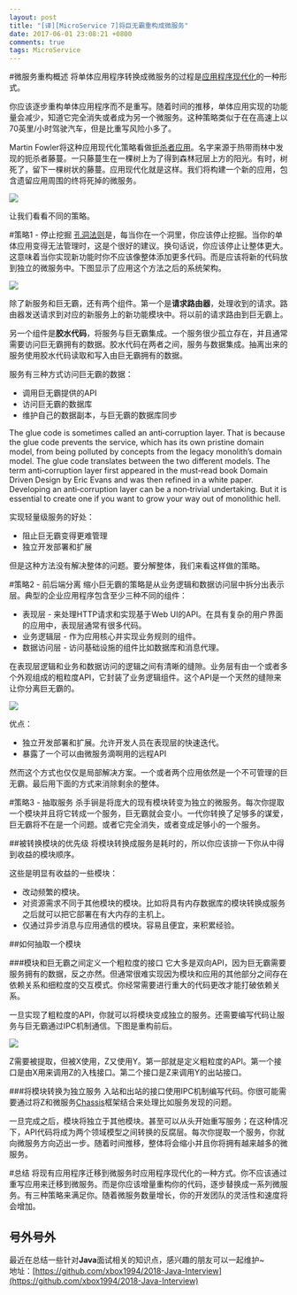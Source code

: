 ```yaml
---
layout: post
title: "[译][MicroService 7]将巨无霸重构成微服务"
date: 2017-06-01 23:08:21 +0800
comments: true
tags: MicroService
---
```


<!--more-->

#微服务重构概述
将单体应用程序转换成微服务的过程是[应用程序现代化](https://en.wikipedia.org/wiki/Software_modernization)的一种形式。

你应该逐步重构单体应用程序而不是重写。随着时间的推移，单体应用实现的功能量会减少，知道它完全消失或者成为另一个微服务。这种策略类似于在在高速上以70英里/小时驾驶汽车，但是比重写风险小多了。

Martin Fowler将这种应用现代化策略看做[扼杀者应用](http://www.martinfowler.com/bliki/StranglerApplication.html)。名字来源于热带雨林中发现的扼杀者藤蔓。一只藤蔓生在一棵树上为了得到森林冠层上方的阳光。有时，树死了，留下一棵树状的藤蔓。应用现代化就是这样。我们将构建一个新的应用，包含遗留应用周围的终将死掉的微服务。

![](https://cdn-1.wp.nginx.com/wp-content/uploads/2016/03/Richardson-microservices-part7-fig.png)

让我们看看不同的策略。

#策略1 - 停止挖掘
[孔洞法则](https://en.wikipedia.org/wiki/Law_of_holes)是，每当你在一个洞里，你应该停止挖掘。当你的单体应用变得无法管理时，这是个很好的建议。换句话说，你应该停止让整体更大。这意味着当你实现新功能时你不应该像整体添加更多代码。而是应该将新的代码放到独立的微服务中。下图显示了应用这个方法之后的系统架构。

![](https://cdn-1.wp.nginx.com/wp-content/uploads/2016/03/Adding_a_secure_microservice_alongside_a_monolithic_application.png?_ga=2.40418021.633879600.1496325382-897858824.1491727609)

除了新服务和巨无霸，还有两个组件。第一个是**请求路由器**，处理收到的请求。路由器发送请求到对应的新服务上的新功能模块中。将以前的请求路由到巨无霸上。

另一个组件是**胶水代码**，将服务与巨无霸集成。一个服务很少孤立存在，并且通常需要访问巨无霸拥有的数据。胶水代码在两者之间，服务与数据集成。抽离出来的服务使用胶水代码读取和写入由巨无霸拥有的数据。

服务有三种方式访问巨无霸的数据：

* 调用巨无霸提供的API
* 访问巨无霸的数据库
* 维护自己的数据副本，与巨无霸的数据库同步

The glue code is sometimes called an anti‑corruption layer. That is because the glue code prevents the service, which has its own pristine domain model, from being polluted by concepts from the legacy monolith’s domain model. The glue code translates between the two different models. The term anti‑corruption layer first appeared in the must‑read book Domain Driven Design by Eric Evans and was then refined in a white paper. Developing an anti‑corruption layer can be a non‑trivial undertaking. But it is essential to create one if you want to grow your way out of monolithic hell.

实现轻量级服务的好处：

* 阻止巨无霸变得更难管理
* 独立开发部署和扩展

但是这种方法没有解决整体的问题。要分解整体，我们来看这样做的策略。

#策略2 - 前后端分离
缩小巨无霸的策略是从业务逻辑和数据访问层中拆分出表示层。典型的企业应用程序包含至少三种不同的组件：

* 表现层 - 来处理HTTP请求和实现基于Web UI的API。在具有复杂的用户界面的应用中，表现层通常有很多代码。
* 业务逻辑层 - 作为应用核心并实现业务规则的组件。
* 数据访问层 - 访问基础设施的组件比如数据库和消息代理。

在表现层逻辑和业务和数据访问的逻辑之间有清晰的缝隙。业务层有由一个或者多个外观组成的粗粒度API，它封装了业务逻辑组件。这个API是一个天然的缝隙来让你分离巨无霸的。

![](https://cdn-1.wp.nginx.com/wp-content/uploads/2016/04/Richardson-microservices-part7-refactoring.png?_ga=2.120084943.633879600.1496325382-897858824.1491727609)

优点：

* 独立开发部署和扩展。允许开发人员在表现层的快速迭代。
* 暴露了一个可以由微服务滴啊用的远程API

然而这个方式也仅仅是局部解决方案。一个或者两个应用依然是一个不可管理的巨无霸。最后用下面的方式来消除剩余的整体。

#策略3 - 抽取服务
杀手锏是将庞大的现有模块转变为独立的微服务。每次你提取一个模块并且将它转成一个服务，巨无霸就会变小。一代你转换了足够多的谋爱，巨无霸将不在是一个问题。或者它完全消失，或者变成足够小的一个服务。

##被转换模块的优先级
将模块转换成服务是耗时的，所以你应该排一下你从中得到收益的模块顺序。

这些是明显有收益的一些模块：

* 改动频繁的模块。
* 对资源需求不同于其他模块的模块。比如将具有内存数据库的模块转换成服务之后就可以把它部署在有大内存的主机上。
* 仅通过异步消息与应用通信的模块。容易且便宜，来积累经验。

##如何抽取一个模块

###模块和巨无霸之间定义一个粗粒度的接口
它大多是双向API，因为巨无霸需要服务拥有的数据，反之亦然。但通常很难实现因为模块和应用的其他部分之间存在依赖关系和细粒度的交互模式。你经常需要进行重大的代码更改才能打破依赖关系。

一旦实现了粗粒度的API，你就可以将模块变成独立的服务。还需要编写代码让服务与巨无霸通过IPC机制通信。下图是重构前后。

![](https://cdn-1.wp.nginx.com/wp-content/uploads/2016/04/Richardson-microservices-part7-extract-module.png)

Z需要被提取，但被X使用，Z又使用Y。第一部就是定义粗粒度的API。第一个接口是由X用来调用Z的入栈接口。第二个接口是Z来调用Y的出站接口。

###将模块转换为独立服务
入站和出站的接口使用IPC机制编写代码。你很可能需要通过将Z和微服务[Chassis](http://microservices.io/patterns/microservice-chassis.html)框架结合来处理比如服务发现的问题。

一旦完成之后，模块将独立于其他模块。甚至可以从头开始重写服务；在这种情况下，API代码将成为两个领域模型之间转换的反腐层。每次你提取一个服务，你就向微服务方向迈出一步。随着时间推移，整体将会缩小并且你将拥有越来越多的微服务。

#总结
将现有应用程序迁移到微服务时应用程序现代化的一种方式。你不应该通过重写应用来迁移到微服务。而是你应该增量重构你的代码，逐步替换成一系列微服务。有三种策略来满足你。随着微服务数量增长，你的开发团队的灵活性和速度将会增加。

## 号外号外
最近在总结一些针对**Java**面试相关的知识点，感兴趣的朋友可以一起维护~  
地址：[https://github.com/xbox1994/2018-Java-Interview](https://github.com/xbox1994/2018-Java-Interview)
